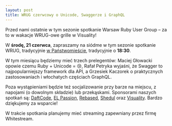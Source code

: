 ```yaml
---
layout: post
title: WRUG czerwcowy o Unicode, Swaggerze i GraphQL
---
```


Przed nami ostatnie w tym sezonie spotkanie Warsaw Ruby
User Group – za to w wakacje WRUG-owe grille w Visuality!

W **środę, 21 czerwca**, zapraszamy na siódme w tym sezonie spotkanie
WRUG, tradycyjnie [w Państwomieście](http://panstwomiasto.pl),
tradycyjnie o **18:30**.

W tym miesiącu będziemy mieć trzech prelegentów:
Maciej Głowacki opowie czemu Ruby + Unicode = 😢,
Rafał Petryka wyjaśni, że Swagger to najpopularniejszy framework dla API,
a Grzesiek Kaczorek o praktycznych zastosowaniach i włochatych częściach GraphQL.

Poza wystąpieniami będzie też socjalizowanie przy barze na miejscu,
z napojami (o dowolnym składzie) lub przekąskami. Sponsorami
naszych spotkań są: [DaftCode](https://daftcode.pl/),
[EL Passion](https://www.elpassion.com/),
[Rebased](https://rebased.pl/), [Shedul](https://www.shedul.com/)
oraz [Visuality](http://www.visuality.pl/).
Bardzo dziękujemy za wsparcie!

W trakcie spotkania planujemy mieć streaming
zapewniany przez firmę Whitestream.
